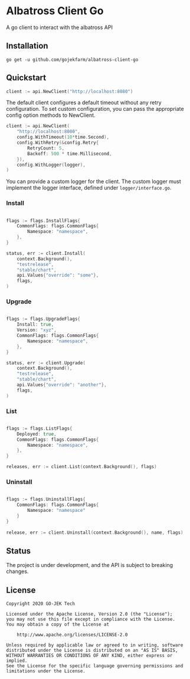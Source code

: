 # Albatross Client Go

A go client to interact with the albatross API

## Installation

```
go get -u github.com/gojekfarm/albatross-client-go
```

## Quickstart

```go
client := api.NewClient("http://localhost:8080")
```

The default client configures a default timeout without any retry configuration. To set custom configuration, you can pass the appropriate config option methods to NewClient.

```go
client := api.NewClient(
	"http://localhost:8080",
	config.WithTimeout(10*time.Second),
	config.WithRetry(&config.Retry{
		RetryCount: 5,
		Backoff: 500 * time.Millisecond,
	}),
	config.WithLogger(logger),
)
```

You can provide a custom logger for the client. The custom logger must implement the logger interface, defined under `logger/interface.go`.

### Install

```go

flags := flags.InstallFlags{
	CommonFlags: flags.CommonFlags{
		Namespace: "namespace",
	},
}

status, err := client.Install(
	context.Background(),
	"testrelease",
	"stable/chart",
	api.Values{"override": "some"},
	flags,
)

```

### Upgrade

```go

flags := flags.UpgradeFlags{
	Install: true,
	Version: "xyz",
	CommonFlags: flags.CommonFlags{
		Namespace: "namespace",
	},
}

status, err := client.Upgrade(
	context.Background(),
	"testrelease",
	"stable/chart",
	api.Values{"override": "another"},
	flags,
)

```

### List

```go

flags := flags.ListFlags{
	Deployed: true,
	CommonFlags: flags.CommonFlags{
		Namespace: "namespace",
	},
}

releases, err := client.List(context.Background(), flags)

```

### Uninstall

```go 

flags := flags.UninstallFlags{
	CommonFlags: flags.CommonFlags{
		Namespace: "namespace"
	}
}
 
release, err := client.Uninstall(context.Background(), name, flags)

```

## Status

The project is under development, and the API is subject to breaking changes.

## License

```
Copyright 2020 GO-JEK Tech

Licensed under the Apache License, Version 2.0 (the "License");
you may not use this file except in compliance with the License.
You may obtain a copy of the License at

	http://www.apache.org/licenses/LICENSE-2.0

Unless required by applicable law or agreed to in writing, software
distributed under the License is distributed on an "AS IS" BASIS,
WITHOUT WARRANTIES OR CONDITIONS OF ANY KIND, either express or implied.
See the License for the specific language governing permissions and
limitations under the License.
```


